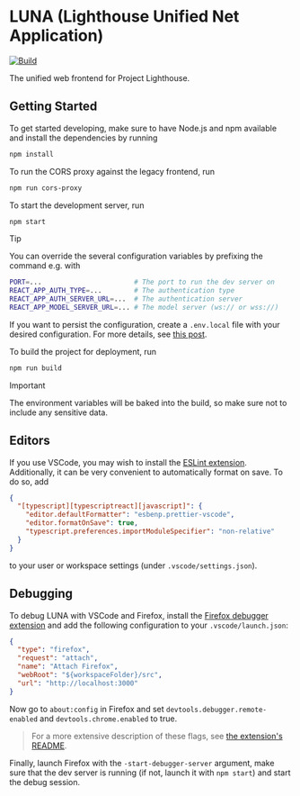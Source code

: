 # LUNA (Lighthouse Unified Net Application)

[![Build](https://github.com/ProjectLighthouseCAU/luna/actions/workflows/build.yml/badge.svg)](https://github.com/ProjectLighthouseCAU/luna/actions/workflows/build.yml)

The unified web frontend for Project Lighthouse.

## Getting Started

To get started developing, make sure to have Node.js and npm available and install the dependencies by running

```sh
npm install
```

To run the CORS proxy against the legacy frontend, run

```sh
npm run cors-proxy
```

To start the development server, run

```sh
npm start
```

> [!TIP]
> You can override the several configuration variables by prefixing the command e.g. with
> ```sh
> PORT=...                       # The port to run the dev server on
> REACT_APP_AUTH_TYPE=...        # The authentication type
> REACT_APP_AUTH_SERVER_URL=...  # The authentication server
> REACT_APP_MODEL_SERVER_URL=... # The model server (ws:// or wss://)
> ```
>
> If you want to persist the configuration, create a `.env.local` file with your desired configuration. For more details, see [this post](https://create-react-app.dev/docs/adding-custom-environment-variables).

To build the project for deployment, run

```sh
npm run build
```

> [!IMPORTANT]
> The environment variables will be baked into the build, so make sure not to include any sensitive data.

## Editors

If you use VSCode, you may wish to install the [ESLint extension](https://marketplace.visualstudio.com/items?itemName=dbaeumer.vscode-eslint). Additionally, it can be very convenient to automatically format on save. To do so, add

```json
{
  "[typescript][typescriptreact][javascript]": {
    "editor.defaultFormatter": "esbenp.prettier-vscode",
    "editor.formatOnSave": true,
    "typescript.preferences.importModuleSpecifier": "non-relative"
  }
}
```

to your user or workspace settings (under `.vscode/settings.json`).

## Debugging

To debug LUNA with VSCode and Firefox, install the [Firefox debugger extension](https://marketplace.visualstudio.com/items?itemName=firefox-devtools.vscode-firefox-debug) and add the following configuration to your `.vscode/launch.json`:

```json
{
  "type": "firefox",
  "request": "attach",
  "name": "Attach Firefox",
  "webRoot": "${workspaceFolder}/src",
  "url": "http://localhost:3000"
}
```

Now go to `about:config` in Firefox and set `devtools.debugger.remote-enabled` and `devtools.chrome.enabled` to true.

> For a more extensive description of these flags, see [the extension's README](https://github.com/firefox-devtools/vscode-firefox-debug#attach).

Finally, launch Firefox with the `-start-debugger-server` argument, make sure that the dev server is running (if not, launch it with `npm start`) and start the debug session.
